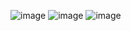 ![image](https://github.com/user-attachments/assets/37d3e3c4-fae7-427f-90d4-8b33848ca4dd)
![image](https://github.com/user-attachments/assets/ca350e5a-cb6d-4aed-ad39-057822339e4e)
![image](https://github.com/user-attachments/assets/dc97a601-789c-4786-a36f-8133c762244f)
